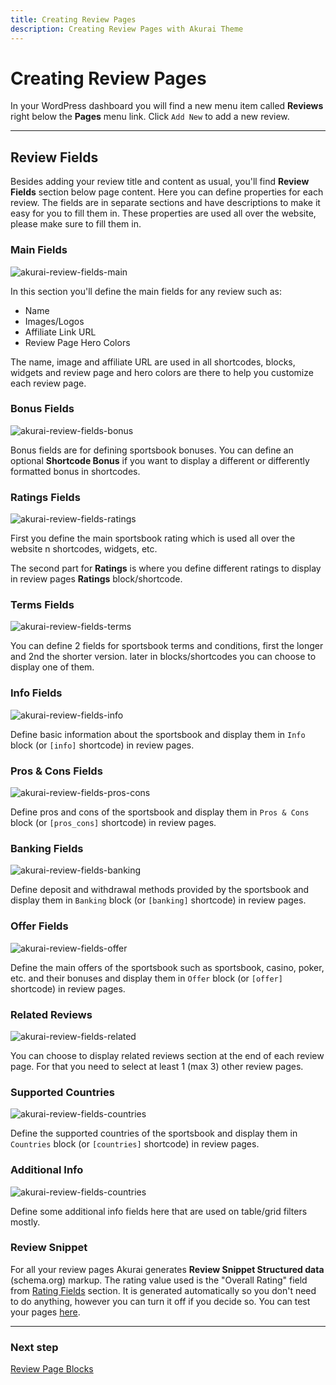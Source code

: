 ```yaml
---
title: Creating Review Pages
description: Creating Review Pages with Akurai Theme
---
```


# Creating Review Pages

In your WordPress dashboard you will find a new menu item called **Reviews** right below the **Pages** menu link. Click `Add New` to add a new review.

---

## Review Fields

Besides adding your review title and content as usual, you'll find **Review Fields** section below page content. Here you can define properties for each review. The fields are in separate sections and have descriptions to make it easy for you to fill them in. These properties are used all over the website, please make sure to fill them in.

### Main Fields

![akurai-review-fields-main](https://media.dinomatic.com/images/docs/akurai/review-fields-main.jpg)

In this section you'll define the main fields for any review such as:

- Name
- Images/Logos
- Affiliate Link URL
- Review Page Hero Colors

The name, image and affiliate URL are used in all shortcodes, blocks, widgets and review page and hero colors are there to help you customize each review page.

### Bonus Fields

![akurai-review-fields-bonus](https://media.dinomatic.com/images/docs/akurai/review-fields-bonus.jpg)

Bonus fields are for defining sportsbook bonuses. You can define an optional **Shortcode Bonus** if you want to display a different or differently formatted bonus in shortcodes.

### Ratings Fields

![akurai-review-fields-ratings](https://media.dinomatic.com/images/docs/akurai/review-fields-ratings.jpg)

First you define the main sportsbook rating which is used all over the website n shortcodes, widgets, etc.

The second part for **Ratings** is where you define different ratings to display in review pages **Ratings** block/shortcode.

### Terms Fields

![akurai-review-fields-terms](https://media.dinomatic.com/images/docs/akurai/review-fields-terms.jpg)

You can define 2 fields for sportsbook terms and conditions, first the longer and 2nd the shorter version. later in blocks/shortcodes you can choose to display one of them.

### Info Fields

![akurai-review-fields-info](https://media.dinomatic.com/images/docs/akurai/review-fields-info.jpg)

Define basic information about the sportsbook and display them in `Info` block (or `[info]` shortcode) in review pages.

### Pros & Cons Fields

![akurai-review-fields-pros-cons](https://media.dinomatic.com/images/docs/akurai/review-fields-pros-cons.jpg)

Define pros and cons of the sportsbook and display them in `Pros & Cons` block (or `[pros_cons]` shortcode) in review pages.

### Banking Fields

![akurai-review-fields-banking](https://media.dinomatic.com/images/docs/akurai/review-fields-banking.jpg)

Define deposit and withdrawal methods provided by the sportsbook and display them in `Banking` block (or `[banking]` shortcode) in review pages.

### Offer Fields

![akurai-review-fields-offer](https://media.dinomatic.com/images/docs/akurai/review-fields-offer.jpg)

Define the main offers of the sportsbook such as sportsbook, casino, poker, etc. and their bonuses and display them in `Offer` block (or `[offer]` shortcode) in review pages.

### Related Reviews

![akurai-review-fields-related](https://media.dinomatic.com/images/docs/akurai/review-fields-related.jpg)

You can choose to display related reviews section at the end of each review page. For that you need to select at least 1 (max 3) other review pages.

### Supported Countries

![akurai-review-fields-countries](https://media.dinomatic.com/images/docs/akurai/review-fields-countries.jpg)

Define the supported countries of the sportsbook and display them in `Countries` block (or `[countries]` shortcode) in review pages.

### Additional Info

![akurai-review-fields-countries](https://media.dinomatic.com/images/docs/akurai/review-fields-additional-info.jpg)

Define some additional info fields here that are used on table/grid filters mostly.

### Review Snippet

For all your review pages Akurai generates **Review Snippet Structured data** (schema.org) markup. The rating value used is the "Overall Rating" field from [Rating Fields](#ratings-fields) section. It is generated automatically so you don't need to do anything, however you can turn it off if you decide so. You can test your pages [here](https://search.google.com/structured-data/testing-tool).

---

### Next step

[Review Page Blocks](/docs/akurai/review-page-templates/)
